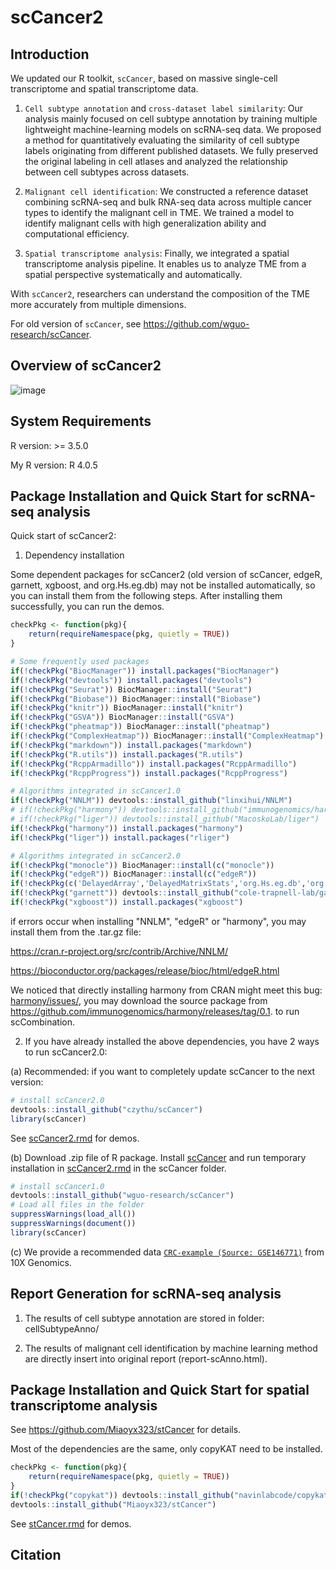 # scCancer2

## Introduction

We updated our R toolkit, `scCancer`, based on massive single-cell transcriptome and spatial transcriptome data.

1. `Cell subtype annotation` and `cross-dataset label similarity`: Our analysis mainly focused on cell subtype annotation by training multiple lightweight machine-learning models on scRNA-seq data. We proposed a method for quantitatively evaluating the similarity of cell subtype labels originating from different published datasets. We fully preserved the original labeling in cell atlases and analyzed the relationship between cell subtypes across datasets.

2. `Malignant cell identification`: We constructed a reference dataset combining scRNA-seq and bulk RNA-seq data across multiple cancer types to identify the malignant cell in TME. We trained a model to identify malignant cells with high generalization ability and computational efficiency. 

3. `Spatial transcriptome analysis`: Finally, we integrated a spatial transcriptome analysis pipeline. It enables us to analyze TME from a spatial perspective systematically and automatically.

With `scCancer2`, researchers can understand the composition of the TME more accurately from multiple dimensions.

For old version of `scCancer`, see https://github.com/wguo-research/scCancer.

## Overview of scCancer2
![image](https://github.com/czythu/scCancer/blob/master/inst/Overview.png)

## System Requirements

R version: >= 3.5.0

My R version: R 4.0.5

## Package Installation and Quick Start for scRNA-seq analysis

Quick start of scCancer2:

1. Dependency installation

Some dependent packages for scCancer2 (old version of scCancer, edgeR, garnett, xgboost, and org.Hs.eg.db) may not be installed automatically, so you can install them from the following steps. After installing them successfully, you can run the demos.

```R
checkPkg <- function(pkg){
    return(requireNamespace(pkg, quietly = TRUE))
}

# Some frequently used packages
if(!checkPkg("BiocManager")) install.packages("BiocManager")
if(!checkPkg("devtools")) install.packages("devtools")
if(!checkPkg("Seurat")) BiocManager::install("Seurat")
if(!checkPkg("Biobase")) BiocManager::install("Biobase")
if(!checkPkg("knitr")) BiocManager::install("knitr")
if(!checkPkg("GSVA")) BiocManager::install("GSVA")
if(!checkPkg("pheatmap")) BiocManager::install("pheatmap")
if(!checkPkg("ComplexHeatmap")) BiocManager::install("ComplexHeatmap")
if(!checkPkg("markdown")) install.packages("markdown")
if(!checkPkg("R.utils")) install.packages("R.utils")
if(!checkPkg("RcppArmadillo")) install.packages("RcppArmadillo")
if(!checkPkg("RcppProgress")) install.packages("RcppProgress")

# Algorithms integrated in scCancer1.0
if(!checkPkg("NNLM")) devtools::install_github("linxihui/NNLM")
# if(!checkPkg("harmony")) devtools::install_github("immunogenomics/harmony")
# if(!checkPkg("liger")) devtools::install_github("MacoskoLab/liger")
if(!checkPkg("harmony")) install.packages("harmony")
if(!checkPkg("liger")) install.packages("rliger")

# Algorithms integrated in scCancer2.0
if(!checkPkg("monocle")) BiocManager::install(c("monocle"))
if(!checkPkg("edgeR")) BiocManager::install(c("edgeR"))
if(!checkPkg(c('DelayedArray','DelayedMatrixStats','org.Hs.eg.db','org.Mm.eg.db'))) BiocManager::install(c('DelayedArray','DelayedMatrixStats','org.Hs.eg.db','org.Mm.eg.db'))
if(!checkPkg("garnett")) devtools::install_github("cole-trapnell-lab/garnett")
if(!checkPkg("xgboost")) install.packages("xgboost")
```

if errors occur when installing "NNLM", "edgeR" or "harmony", you may install them from the .tar.gz file:

https://cran.r-project.org/src/contrib/Archive/NNLM/

https://bioconductor.org/packages/release/bioc/html/edgeR.html

We noticed that directly installing harmony from CRAN might meet this bug: [harmony/issues/](https://github.com/immunogenomics/harmony/issues/159),
you may download the source package from https://github.com/immunogenomics/harmony/releases/tag/0.1. to run scCombination.

2. If you have already installed the above dependencies, you have 2 ways to run scCancer2.0:

(a) Recommended: if you want to completely update scCancer to the next version:

```R
# install scCancer2.0
devtools::install_github("czythu/scCancer")
library(scCancer)
```

See [scCancer2.rmd](https://github.com/czythu/scCancer/blob/master/vignettes/) for demos.

(b) Download .zip file of R package. Install [scCancer](https://github.com/wguo-research/scCancer) and run temporary installation in [scCancer2.rmd](https://github.com/czythu/scCancer/blob/master/vignettes/) in the scCancer folder.

```R
# install scCancer1.0
devtools::install_github("wguo-research/scCancer")
# Load all files in the folder
suppressWarnings(load_all())
suppressWarnings(document())
library(scCancer)
```

(c) We provide a recommended data [`CRC-example (Source: GSE146771)`](https://cloud.tsinghua.edu.cn/f/eeabce03650244cea46e/?dl=1) from 10X Genomics.

## Report Generation for scRNA-seq analysis

1. The results of cell subtype annotation are stored in folder: cellSubtypeAnno/

2. The results of malignant cell identification by machine learning method are directly insert into original report (report-scAnno.html).

## Package Installation and Quick Start for spatial transcriptome analysis

See https://github.com/Miaoyx323/stCancer for details.

Most of the dependencies are the same, only copyKAT need to be installed.

```R
checkPkg <- function(pkg){
    return(requireNamespace(pkg, quietly = TRUE))
}
if(!checkPkg("copykat")) devtools::install_github("navinlabcode/copykat")
devtools::install_github("Miaoyx323/stCancer")
```

See [stCancer.rmd](https://github.com/czythu/scCancer/blob/master/vignettes/) for demos.

## Citation